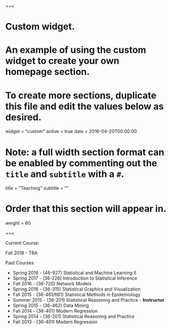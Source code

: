 +++
# Custom widget.
# An example of using the custom widget to create your own homepage section.
# To create more sections, duplicate this file and edit the values below as desired.
widget = "custom"
active = true
date = 2016-04-20T00:00:00

# Note: a full width section format can be enabled by commenting out the `title` and `subtitle` with a `#`.
title = "Teaching"
subtitle = ""

# Order that this section will appear in.
weight = 60

+++

Current Course:

Fall 2018 - TBA

Past Courses:

+ Spring 2018 - (46-927) Statistical and Machine Learning II
+ Spring 2017 - (36-226) Introduction to Statistical Inference
+ Fall 2016 - (36-720) Network Models
+ Spring 2016 - (36-315) Statistical Graphics and Visualization
+ Fall 2015 - (36-461/661) Statistical Methods in Epidemiology
+ Summer 2015 - (36-201) Statistical Reasoning and Practice  - **Instructor**
+ Spring 2015 - (36-462) Data Mining
+ Fall 2014 - (36-401) Modern Regression
+ Spring 2014 - (36-201) Statistical Reasoning and Practice
+ Fall 2013 - (36-401) Modern Regression